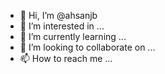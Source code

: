 - 👋 Hi, I’m @ahsanjb
- 👀 I’m interested in ...
- 🌱 I’m currently learning ...
- 💞️ I’m looking to collaborate on ...
- 📫 How to reach me ...

<!---
ahsanjb/ahsanjb is a ✨ special ✨ repository because its `README.md` (this file) appears on your GitHub profile.
You can click the Preview link to take a look at your changes.
--->
